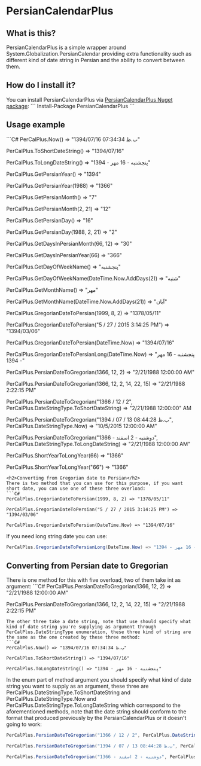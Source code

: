 # PersianCalendarPlus
<h2>What is this?</h2>
PersianCalendarPlus is a simple wrapper around System.Globalization.PersianCalendar providing extra functionality such as different kind of date string in Persian and the ability to convert between them.
<h2>How do I install it?</h2>
You can install PersianCalendarPlus via <a href="https://www.nuget.org/packages/PersianCalendarPlus/">PersianCalendarPlus Nuget package</a>:
```
Install-Package PersianCalendarPlus 
```
<h2>Usage example</h2>
```C#
PerCalPlus.Now() => "1394/07/16 07:34:34 ب.ظ"

PerCalPlus.ToShortDateString() => "1394/07/16"

PerCalPlus.ToLongDateString() => "پنجشنبه - 16 مهر - 1394"



PerCalPlus.GetPersianYear() => "1394"

PerCalPlus.GetPersianYear(1988) => "1366"

PerCalPlus.GetPersianMonth() => "7"

PerCalPlus.GetPersianMonth(2, 21) => "12"

PerCalPlus.GetPersianDay() => "16"

PerCalPlus.GetPersianDay(1988, 2, 21) => "2"

PerCalPlus.GetDaysInPersianMonth(66, 12) => "30"

PerCalPlus.GetDaysInPersianYear(66) => "366"

PerCalPlus.GetDayOfWeekName() => "پنجشنبه"

PerCalPlus.GetDayOfWeekName(DateTime.Now.AddDays(2)) => "شنبه"

PerCalPlus.GetMonthName() => "مهر"

PerCalPlus.GetMonthName(DateTime.Now.AddDays(21)) => "آبان"



PerCalPlus.GregorianDateToPersian(1999, 8, 2) => "1378/05/11"

PerCalPlus.GregorianDateToPersian("5 / 27 / 2015 3:14:25 PM") => "1394/03/06"

PerCalPlus.GregorianDateToPersian(DateTime.Now) => "1394/07/16"

PerCalPlus.GregorianDateToPersianLong(DateTime.Now) => "پنجشنبه - 16 مهر - 1394"



PerCalPlus.PersianDateToGregorian(1366, 12, 2) => "2/21/1988 12:00:00 AM"

PerCalPlus.PersianDateToGregorian(1366, 12, 2, 14, 22, 15) => "2/21/1988 2:22:15 PM"

PerCalPlus.PersianDateToGregorian("1366 / 12 / 2", PerCalPlus.DateStringType.ToShortDateString) => "2/21/1988 12:00:00" AM

PerCalPlus.PersianDateToGregorian("1394 / 07 / 13 08:44:28 ب.ظ", PerCalPlus.DateStringType.Now) => "10/5/2015 12:00:00 AM"

PerCalPlus.PersianDateToGregorian("دوشنبه - 2 اسفند - 1366", PerCalPlus.DateStringType.ToLongDateString) => "2/21/1988 12:00:00 AM"



PerCalPlus.ShortYearToLongYear(66) => "1366"

PerCalPlus.ShortYearToLongYear("66") => "1366"

```
<h2>Converting from Gregorian date to Persian</h2>
There is two method that you can use for this purpose, if you want short date, you can use one of these three overload:
```C#
PerCalPlus.GregorianDateToPersian(1999, 8, 2) => "1378/05/11"

PerCalPlus.GregorianDateToPersian("5 / 27 / 2015 3:14:25 PM") => "1394/03/06"

PerCalPlus.GregorianDateToPersian(DateTime.Now) => "1394/07/16"
```
If you need long string date you can use:

```C# 
PerCalPlus.GregorianDateToPersianLong(DateTime.Now) => "پنجشنبه - 16 مهر - 1394"
```

<h2>Converting from Persian date to Gregorian</h2>
There is one method for this with five overload, two of them take int as argument:
```C#
PerCalPlus.PersianDateToGregorian(1366, 12, 2) => "2/21/1988 12:00:00 AM"

PerCalPlus.PersianDateToGregorian(1366, 12, 2, 14, 22, 15) => "2/21/1988 2:22:15 PM"
```
The other three take a date string, note that use should specify what kind of date string you're supplying as argument through PerCalPlus.DateStringType enumeration, these three kind of string are the same as the one created by these three method:
```C#
PerCalPlus.Now() => "1394/07/16 07:34:34 ب.ظ"

PerCalPlus.ToShortDateString() => "1394/07/16"

PerCalPlus.ToLongDateString() => "پنجشنبه - 16 مهر - 1394"
```
In the enum part of method argument you should specify what kind of date string you want to supply as an argument, these three are PerCalPlus.DateStringType.ToShortDateString and PerCalPlus.DateStringType.Now and PerCalPlus.DateStringType.ToLongDateString which correspond to the aforementioned methods, note that the date string should conform to the format that produced previously by the PersianCalendarPlus or it doesn't going to work:
```C#
PerCalPlus.PersianDateToGregorian("1366 / 12 / 2", PerCalPlus.DateStringType.ToShortDateString) => "2/21/1988 12:00:00" AM

PerCalPlus.PersianDateToGregorian("1394 / 07 / 13 08:44:28 ب.ظ", PerCalPlus.DateStringType.Now) => "10/5/2015 12:00:00 AM"

PerCalPlus.PersianDateToGregorian("دوشنبه - 2 اسفند - 1366", PerCalPlus.DateStringType.ToLongDateString) => "2/21/1988 12:00:00 AM"
```
